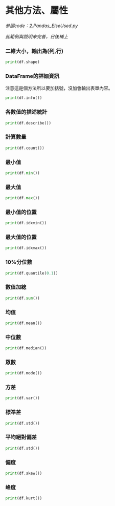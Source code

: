 # 其他方法、屬性
_參照code：2.Pandas_ElseUsed.py_

_此範例與說明未完善，日後補上_

### 二維大小，輸出為(列,行)
```python
print(df.shape)
```
### DataFrame的詳細資訊
注意這是個方法所以要加括號，沒加會輸出表單內容。
```python
print(df.info())
```

### 各數值的描述統計
```python
print(df.describe())
```

### 計算數量
```python
print(df.count())
```

### 最小值
```python
print(df.min())
```

### 最大值
```python
print(df.max())
```

### 最小值的位置
```python
print(df.idxmin())
```

### 最大值的位置
```python
print(df.idxmax())
```

### 10%分位數
```python
print(df.quantile(0.1))
```

### 數值加總
```python
print(df.sum())
```

### 均值
```python
print(df.mean())
```

### 中位數
```python
print(df.median())
```

### 眾數
```python
print(df.mode())
```

### 方差
```python
print(df.var())
```

### 標準差
```python
print(df.std())
```

### 平均絕對偏差
```python
print(df.std())
```

### 偏度
```python
print(df.skew())
```

### 峰度
```python
print(df.kurt())
```